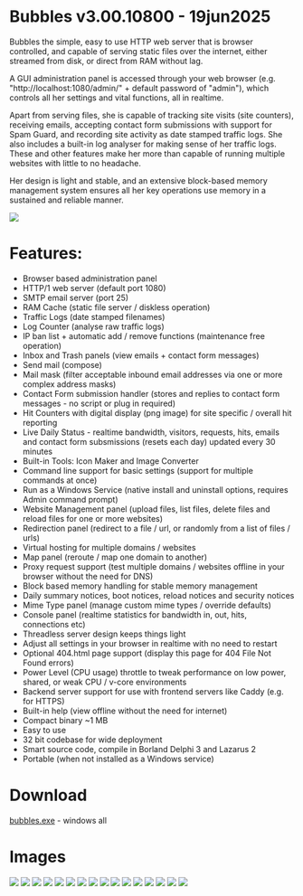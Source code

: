 # Bubbles v3.00.10800 - 19jun2025
Bubbles the simple, easy to use HTTP web server that is browser controlled, and capable of serving static files over the internet, either streamed from disk, or direct from RAM without lag.

A GUI administration panel is accessed through your web browser (e.g. "http://localhost:1080/admin/" + default password of "admin"), which controls all her settings and vital functions, all in realtime.

Apart from serving files, she is capable of tracking site visits (site counters), receiving emails, accepting contact form submissions with support for Spam Guard, and recording site activity as date stamped traffic logs. She also includes a built-in log analyser for making sense of her traffic logs. These and other features make her more than capable of running multiple websites with little to no headache.

Her design is light and stable, and an extensive block-based memory management system ensures all her key operations use memory in a sustained and reliable manner. 

<img src="images/bubbles-screenshot.jpg">

# Features:
* Browser based administration panel
* HTTP/1 web server (default port 1080)
* SMTP email server (port 25)
* RAM Cache (static file server / diskless operation)
* Traffic Logs (date stamped filenames)
* Log Counter (analyse raw traffic logs)
* IP ban list + automatic add / remove functions (maintenance free operation)
* Inbox and Trash panels (view emails + contact form messages)
* Send mail (compose)
* Mail mask (filter acceptable inbound email addresses via one or more complex address masks)
* Contact Form submission handler (stores and replies to contact form messages - no script or plug in required)
* Hit Counters with digital display (png image) for site specific / overall hit reporting
* Live Daily Status - realtime bandwidth, visitors, requests, hits, emails and contact form subsmissions (resets each day) updated every 30 minutes
* Built-in Tools: Icon Maker and Image Converter
* Command line support for basic settings (support for multiple commands at once)
* Run as a Windows Service (native install and uninstall options, requires Admin command prompt)
* Website Management panel (upload files, list files, delete files and reload files for one or more websites)
* Redirection panel (redirect to a file / url, or randomly from a list of files / urls)
* Virtual hosting for multiple domains / websites
* Map panel (reroute / map one domain to another)
* Proxy request support (test multiple domains / websites offline in your browser without the need for DNS)
* Block based memory handling for stable memory management
* Daily summary notices, boot notices, reload notices and security notices
* Mime Type panel (manage custom mime types / override defaults)
* Console panel (realtime statistics for bandwidth in, out, hits, connections etc)
* Threadless server design keeps things light
* Adjust all settings in your browser in realtime with no need to restart
* Optional 404.html page support (display this page for 404 File Not Found errors)
* Power Level (CPU usage) throttle to tweak performance on low power, shared, or weak CPU / v-core environments
* Backend server support for use with frontend servers like Caddy (e.g. for HTTPS)
* Built-in help (view offline without the need for internet)
* Compact binary ~1 MB
* Easy to use
* 32 bit codebase for wide deployment
* Smart source code, compile in Borland Delphi 3 and Lazarus 2
* Portable (when not installed as a Windows service)

# Download
<a href="src/bubbles.exe">bubbles.exe</a> - windows all

# Images
<img src="images/bubbles-screenshot2.jpg">

<img src="images/bubbles-screenshot3.jpg">

<img src="images/bubbles-screenshot4.jpg">

<img src="images/bubbles-screenshot5.jpg">

<img src="images/bubbles-screenshot6.jpg">

<img src="images/bubbles-screenshot7.jpg">

<img src="images/bubbles-screenshot8.jpg">

<img src="images/bubbles-screenshot9.jpg">

<img src="images/bubbles-screenshot10.jpg">

<img src="images/bubbles-screenshot11.jpg">

<img src="images/bubbles-screenshot12.jpg">

<img src="images/bubbles-screenshot13.jpg">

<img src="images/bubbles-screenshot14.jpg">

<img src="images/bubbles-screenshot15.jpg">

<img src="images/bubbles-screenshot16.jpg">

<img src="images/bubbles-screenshot17.jpg">
